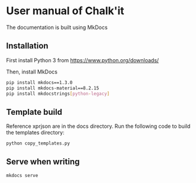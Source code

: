 # User manual of Chalk'it

The documentation is built using MkDocs

## Installation

First install Python 3 from <https://www.python.org/downloads/>

Then, install MkDocs

```sh
pip install mkdocs==1.3.0
pip install mkdocs-material==8.2.15
pip install mkdocstrings[python-legacy]
```

## Template build

Reference xprjson are in the docs directory. Run the following code to build the templates directory:

```sh
python copy_templates.py
```

## Serve when writing

```sh
mkdocs serve
```
